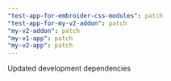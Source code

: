 ```yaml
---
"test-app-for-embroider-css-modules": patch
"test-app-for-my-v2-addon": patch
"my-v2-addon": patch
"my-v1-app": patch
"my-v2-app": patch
---
```


Updated development dependencies
